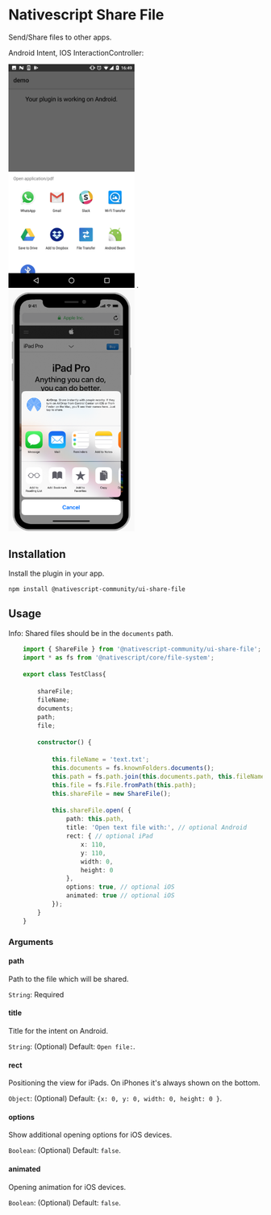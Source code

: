 # Nativescript Share File

Send/Share files to other apps.

Android Intent, IOS InteractionController:

<img src="https://github.com/nativescript-community/ui-share-file/blob/master/preview/preview-android.png?raw=true" width="250"> .   <img src="https://github.com/nativescript-community/ui-share-file/blob/master/preview/preview-ios.png?raw=true" width="250">



## Installation

Install the plugin in your app.

~~~
npm install @nativescript-community/ui-share-file
~~~

## Usage 

Info: Shared files should be in the `documents` path.
	
```TypeScript
    import { ShareFile } from '@nativescript-community/ui-share-file';
    import * as fs from '@nativescript/core/file-system';

    export class TestClass{

        shareFile;
        fileName;
        documents;
        path;
        file;

        constructor() {

            this.fileName = 'text.txt';
            this.documents = fs.knownFolders.documents();
            this.path = fs.path.join(this.documents.path, this.fileName);
            this.file = fs.File.fromPath(this.path);
            this.shareFile = new ShareFile();

            this.shareFile.open( { 
                path: this.path, 
                title: 'Open text file with:', // optional Android
                rect: { // optional iPad
                    x: 110,
                    y: 110,
                    width: 0,
                    height: 0
                },
                options: true, // optional iOS
                animated: true // optional iOS
            });
        }
    }

```

### Arguments

#### path
Path to the file which will be shared.


`String`: Required


#### title
Title for the intent on Android. 

`String`: (Optional) 
Default: `Open file:`.


#### rect
Positioning the view for iPads. On iPhones it's always shown on the bottom. 

`Object`: (Optional) 
Default: `{x: 0, y: 0, width: 0, height: 0 }`.

#### options
Show additional opening options for iOS devices. 

`Boolean`: (Optional)
Default: `false`.

#### animated
Opening animation for iOS devices. 

`Boolean`: (Optional) 
Default: `false`.
